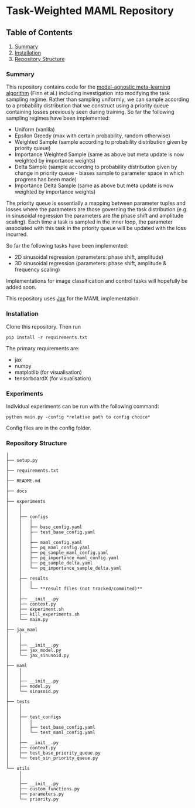 <!-- git clone git@github.com:seblee97/maml.git

cd maml -->

# Task-Weighted MAML Repository

## Table of Contents
1. [Summary](#summary)
2. [Installation](#installation)
3. [Repository Structure](#repository-structure)

### Summary

This repository contains code for the [model-agnostic meta-learning algorithm](https://arxiv.org/pdf/1703.03400.pdf) (Finn et al.) including investigation
into modifying the task sampling regime. Rather than sampling uniformly, we can sample according to a probability distribution that we
construct using a priority queue containing losses previously seen during training. So far the following sampling regimes have been implemented:

* Uniform (vanilla)
* Epsilon Greedy (max with certain probability, random otherwise)
* Weighted Sample (sample according to probability distribution given by priority queue)
* Importance Weighted Sample (same as above but meta update is now weighted by importance weights)
* Delta Sample (sample according to probability distribution given by change in priority queue - biases sample to parameter space in which progress has been made)
* Importance Delta Sample (same as above but meta update is now weighted by importance weights)

The priority queue is essentially a mapping between parameter tuples and losses where the parameters are those governing the task distribution (e.g. in sinusoidal regression the parameters are the phase shift and amplitude scaling). Each time a task is sampled in the inner loop, the parameter associated with this task in the priority queue will be updated with the loss incurred.

So far the following tasks have been implemented:

* 2D sinusoidal regression (parameters: phase shift, amplitude)
* 3D sinusoidal regression (parameters: phase shift, amplitude & frequency scaling)

Implementations for image classification and control tasks will hopefully be added soon. 

This repository uses [Jax](https://github.com/google/jax) for the MAML implementation.  

### Installation

Clone this repository. Then run 

```pip install -r requirements.txt```

The primary requirements are:

* jax
* numpy
* matplotlib (for visualisation)
* tensorboardX (for visualisation)

### Experiments

Individual experiments can be run with the following command:

```python main.py -config *relative path to config choice*```

Config files are in the config folder. 

### Repository Structure

```
│
├── setup.py
│
├── requirements.txt
│
├── README.md
│     
├── docs
│     
├── experiments
│    │
│    │
│    ├── configs
│    │   │
│    │   ├── base_config.yaml
│    │   ├── test_base_config.yaml
│    │   │
│    │   ├── maml_config.yaml
│    │   ├── pq_maml_config.yaml
│    │   ├── pq_sample_maml_config.yaml
│    │   ├── pq_importance_maml_config.yaml
│    │   ├── pq_sample_delta.yaml
│    │   └── pq_importance_sample_delta.yaml
│    │
│    ├── results
│    │   │
│    │   └── **result files (not tracked/commited)**
│    │
│    ├── __init__.py 
│    ├── context.py
│    ├── experiment.sh
│    ├── kill_experiments.sh
│    └── main.py
│     
├── jax_maml
│    │
│    │
│    ├── __init__.py 
│    ├── jax_model.py 
│    └── jax_sinusoid.py
│     
├── maml
│    │
│    │
│    ├── __init__.py 
│    ├── model.py 
│    └── sinusoid.py
│     
├── tests
│    │
│    │
│    ├── test_configs
│    │   │
│    │   ├── test_base_config.yaml
│    │   └── test_maml_config.yaml
│    │
│    ├── __init__.py 
│    ├── context.py
│    ├── test_base_priority_queue.py
│    └── test_sin_priority_queue.py
│     
└── utils
     │
     │
     ├── __init__.py 
     ├── custom_functions.py
     ├── parameters.py 
     └── priority.py             
```